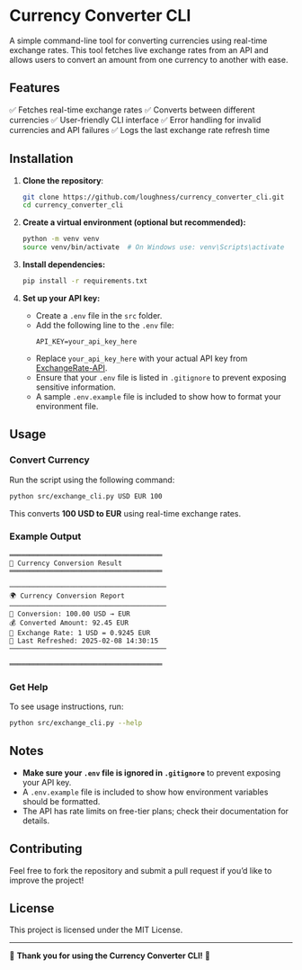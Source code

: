 # Currency Converter CLI

A simple command-line tool for converting currencies using real-time exchange rates. This tool fetches live exchange rates from an API and allows users to convert an amount from one currency to another with ease.

## Features

✅ Fetches real-time exchange rates
✅ Converts between different currencies
✅ User-friendly CLI interface
✅ Error handling for invalid currencies and API failures
✅ Logs the last exchange rate refresh time

## Installation

1. **Clone the repository**:

   ```sh
   git clone https://github.com/loughness/currency_converter_cli.git
   cd currency_converter_cli
   ```

2. **Create a virtual environment (optional but recommended):**

   ```sh
   python -m venv venv
   source venv/bin/activate  # On Windows use: venv\Scripts\activate
   ```

3. **Install dependencies:**

   ```sh
   pip install -r requirements.txt
   ```

4. **Set up your API key:**
   - Create a `.env` file in the `src` folder.
   - Add the following line to the `.env` file:
     ```
     API_KEY=your_api_key_here
     ```
   - Replace `your_api_key_here` with your actual API key from [ExchangeRate-API](https://www.exchangerate-api.com/).
   - Ensure that your `.env` file is listed in `.gitignore` to prevent exposing sensitive information.
   - A sample `.env.example` file is included to show how to format your environment file.

## Usage

### Convert Currency

Run the script using the following command:

```sh
python src/exchange_cli.py USD EUR 100
```

This converts **100 USD to EUR** using real-time exchange rates.

### Example Output

```
══════════════════════════════════════
🎯 Currency Conversion Result
══════════════════════════════════════

───────────────────────────────────────
🌍 Currency Conversion Report
───────────────────────────────────────
🏦 Conversion: 100.00 USD → EUR
💰 Converted Amount: 92.45 EUR
🔄 Exchange Rate: 1 USD = 0.9245 EUR
📅 Last Refreshed: 2025-02-08 14:30:15
───────────────────────────────────────

══════════════════════════════════════
```

### Get Help

To see usage instructions, run:

```sh
python src/exchange_cli.py --help
```

## Notes

- **Make sure your `.env` file is ignored in `.gitignore`** to prevent exposing your API key.
- A `.env.example` file is included to show how environment variables should be formatted.
- The API has rate limits on free-tier plans; check their documentation for details.

## Contributing

Feel free to fork the repository and submit a pull request if you’d like to improve the project!

## License

This project is licensed under the MIT License.

---

📌 **Thank you for using the Currency Converter CLI!** 🚀
